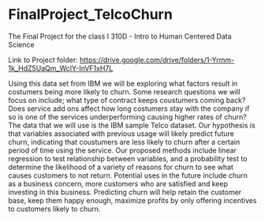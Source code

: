 # FinalProject_TelcoChurn
The Final Project for the class I 310D - Intro to Human Centered Data Science

Link to Project folder: https://drive.google.com/drive/folders/1-Yrmm-1k_HdZ5UaQm_WcIY-InVF1xH7L

Using this data set from IBM we will be exploring what factors result in costumers being more likely to churn. Some research questions we will focus on include; what type of contract keeps coustumers coming back? Does service add ons affect how long costumers stay with the company if so is one of the services underperforming causing higher rates of churn? The data that we will use is the IBM sample Telco dataset. Our hypothesis is that variables associated with previous usage will likely predict future churn, indicating that coustumers are less likely to churn after a certain period of time using the service. Our proposed methods include linear regression to test relationship between variables, and a probability test to determine the likelihood of a variety of reasons for churn to see what causes customers to not return. Potential uses in the future include churn as a business concern, more customers who are satisfied and keep investing in this business. Predicting churn will help retain the customer base, keep them happy enough, maximize profits by only offering incentives to customers likely to churn.

